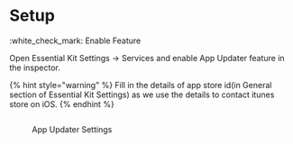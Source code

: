 # Setup

:white\_check\_mark: Enable Feature

Open Essential Kit Settings -> Services and enable App Updater feature in the inspector.

{% hint style="warning" %}
Fill in the details of app store id(in General section of Essential Kit Settings) as we use the details to contact itunes store on iOS.
{% endhint %}

<figure><img src="../../.gitbook/assets/app-updater-settings.gif" alt=""><figcaption><p>App Updater Settings</p></figcaption></figure>
